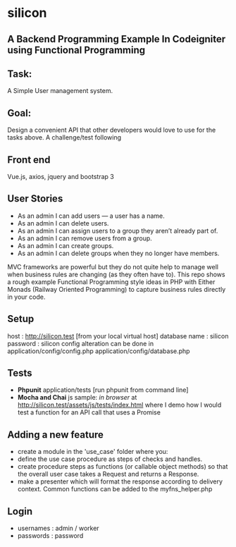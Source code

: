 # silicon
## A Backend Programming Example In Codeigniter using Functional Programming

## Task:
A Simple User management system.

## Goal:
Design a convenient API that other developers would love to use for the tasks above. A challenge/test following

## Front end
 Vue.js, axios, jquery and bootstrap 3 

## User Stories
- As an admin I can add users — a user has a name.
- As an admin I can delete users.
- As an admin I can assign users to a group they aren’t already part of.
- As an admin I can remove users from a group.
- As an admin I can create groups.
- As an admin I can delete groups when they no longer have members.

MVC frameworks are powerful but they do not quite help to manage well when business rules are changing (as they often have to). 
This repo shows a rough example Functional Programming style ideas in PHP with Either Monads (Railway Oriented Programming) to capture business rules directly in your code. 

## Setup
  host : http://silicon.test [from your local virtual host]
  database name : silicon
  password  : silicon
  config alteration can be done in 
    application/config/config.php
    application/config/database.php

## Tests
-   **Phpunit** application/tests [run phpunit from command line]
-   **Mocha and Chai** js sample: *in browser* at http://silicon.test/assets/js/tests/index.html where I demo how I would test a function for an API call that uses a Promise

## Adding a new feature
  - create a module in the 'use_case' folder where you:
  - define the use case procedure as steps of checks and handles.
  - create procedure steps as functions (or callable object methods) so that the overall user case takes a Request and returns a Response.
  - make a presenter which will format the response according to delivery context.
Common functions can be added to the myfns_helper.php

## Login
  - usernames : admin / worker
  - passwords  : password
  